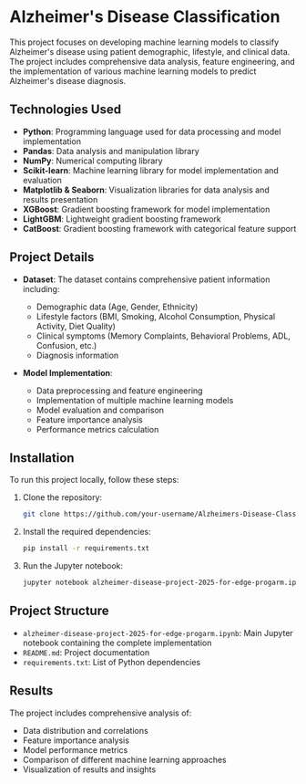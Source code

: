 # Alzheimer's Disease Classification

This project focuses on developing machine learning models to classify Alzheimer's disease using patient demographic, lifestyle, and clinical data. The project includes comprehensive data analysis, feature engineering, and the implementation of various machine learning models to predict Alzheimer's disease diagnosis.

## Technologies Used

- **Python**: Programming language used for data processing and model implementation
- **Pandas**: Data analysis and manipulation library
- **NumPy**: Numerical computing library
- **Scikit-learn**: Machine learning library for model implementation and evaluation
- **Matplotlib & Seaborn**: Visualization libraries for data analysis and results presentation
- **XGBoost**: Gradient boosting framework for model implementation
- **LightGBM**: Lightweight gradient boosting framework
- **CatBoost**: Gradient boosting framework with categorical feature support

## Project Details

- **Dataset**: The dataset contains comprehensive patient information including:
  - Demographic data (Age, Gender, Ethnicity)
  - Lifestyle factors (BMI, Smoking, Alcohol Consumption, Physical Activity, Diet Quality)
  - Clinical symptoms (Memory Complaints, Behavioral Problems, ADL, Confusion, etc.)
  - Diagnosis information

- **Model Implementation**:
  - Data preprocessing and feature engineering
  - Implementation of multiple machine learning models
  - Model evaluation and comparison
  - Feature importance analysis
  - Performance metrics calculation

## Installation

To run this project locally, follow these steps:

1. Clone the repository:
   ```bash
   git clone https://github.com/your-username/Alzheimers-Disease-Classification.git
   ```

2. Install the required dependencies:
   ```bash
   pip install -r requirements.txt
   ```

3. Run the Jupyter notebook:
   ```bash
   jupyter notebook alzheimer-disease-project-2025-for-edge-progarm.ipynb
   ```

## Project Structure

- `alzheimer-disease-project-2025-for-edge-progarm.ipynb`: Main Jupyter notebook containing the complete implementation
- `README.md`: Project documentation
- `requirements.txt`: List of Python dependencies

## Results

The project includes comprehensive analysis of:
- Data distribution and correlations
- Feature importance analysis
- Model performance metrics
- Comparison of different machine learning approaches
- Visualization of results and insights
